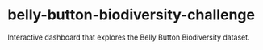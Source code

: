 # belly-button-biodiversity-challenge
Interactive dashboard that explores the Belly Button Biodiversity dataset.
